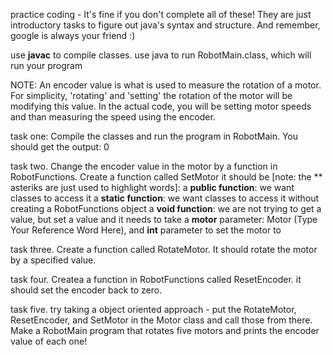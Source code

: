 practice coding - It's fine if you don't complete all of these! They are just introductory tasks to figure out java's syntax and structure. And remember, google is always your friend :)

use **javac** to compile classes. use java to run RobotMain.class, which will run your program

NOTE: An encoder value is what is used to measure the rotation of a motor. For simplicity, 'rotating' and 'setting' the rotation of the motor will be modifying this value. In the actual code, you will be setting motor speeds and than measuring the speed using the encoder.

task one: Compile the classes and run the program in RobotMain. You should get the output: 0

task two. Change the encoder value in the motor by a function in RobotFunctions. 
Create a function called SetMotor it should be [note: the ** asteriks are just used to highlight words]:
 a **public function**: we want classes to access it 
 a **static function**: we want classes to access it without creating a RobotFunctions object 
 a **void function**: we are not trying to get a value, but set a value and it needs to take 
 a **motor** parameter: Motor (Type Your Reference Word Here), and **int** parameter to set the motor to
 
task three. Create a function called RotateMotor. It should rotate the motor by a specified value.

task four. Createa a function in RobotFunctions called ResetEncoder. it should set the encoder back to zero.

task five. try taking a object oriented approach - put the RotateMotor, ResetEncoder, and SetMotor in the Motor class and call those from there. Make a RobotMain program that rotates five motors and prints the encoder value of each one!